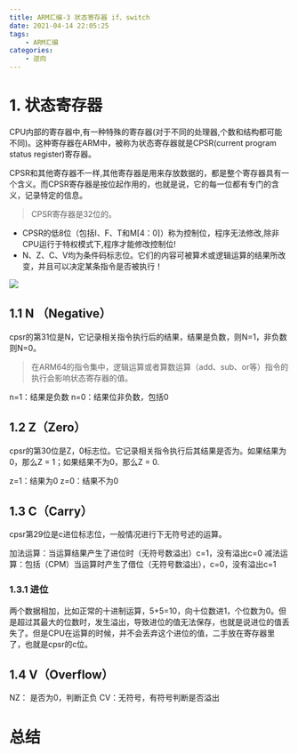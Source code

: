 ```yaml
---
title: ARM汇编-3 状态寄存器 if、switch
date: 2021-04-14 22:05:25
tags:
    - ARM汇编
categories:
    - 逆向
---
```


# 1. 状态寄存器

CPU内部的寄存器中,有一种特殊的寄存器(对于不同的处理器,个数和结构都可能不同)。这种寄存器在ARM中，被称为状态寄存器就是CPSR(current program status register)寄存器。

CPSR和其他寄存器不一样,其他寄存器是用来存放数据的，都是整个寄存器具有一个含义。而CPSR寄存器是按位起作用的，也就是说，它的每一位都有专门的含义，记录特定的信息。

> CPSR寄存器是32位的。

* CPSR的低8位（包括I、F、T和M[4：0]）称为控制位，程序无法修改,除非CPU运行于特权模式下,程序才能修改控制位!
* N、Z、C、V均为条件码标志位。它们的内容可被算术或逻辑运算的结果所改变，并且可以决定某条指令是否被执行！


![](.jpg)


## 1.1 N （Negative）

cpsr的第31位是N，它记录相关指令执行后的结果，结果是负数，则N=1，非负数则N=0。

> 在ARM64的指令集中，逻辑运算或者算数运算（add、sub、or等）指令的执行会影响状态寄存器的值。

n=1：结果是负数
n=0：结果位非负数，包括0

## 1.2 Z（Zero）

cpsr的第30位是Z，0标志位。它记录相关指令执行后其结果是否为。如果结果为0，那么Z = 1；如果结果不为0，那么Z = 0.

z=1：结果为0
z=0：结果不为0

## 1.3 C（Carry）

cpsr第29位是c进位标志位，一般情况进行下无符号述的运算。

加法运算：当运算结果产生了进位时（无符号数溢出）c=1，没有溢出c=0
减法运算：包括（CPM）当运算时产生了借位（无符号数溢出），c=0，没有溢出c=1


### 1.3.1 进位

两个数据相加，比如正常的十进制运算，5+5=10，向十位数进1，个位数为0。但是超过其最大的位数时，发生溢出，导致进位的值无法保存，也就是说进位的值丢失了。但是CPU在运算的时候，并不会丢弃这个进位的值，二手放在寄存器里了，也就是cpsr的c位。



## 1.4 V（Overflow）


NZ： 是否为0，判断正负
CV：无符号，有符号判断是否溢出 

# 总结





